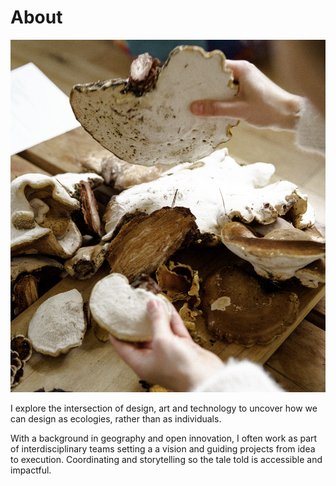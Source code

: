 # About

![](../images/holdingpolypores.jpg)



I explore the intersection of design, art and technology to uncover how we can design as ecologies, rather than as individuals.

With a background in geography and open innovation, I often work as part of interdisciplinary teams setting a a vision and guiding projects from idea to execution. Coordinating and storytelling so the tale told is accessible and impactful. 

